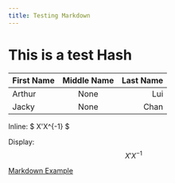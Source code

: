 ```yaml
---
title: Testing Markdown
---
```


# This is a test Hash

|First Name|Middle Name| Last Name |
|:---------|:---------:|----------:|
|Arthur    |None| Lui       |
|Jacky     |None| Chan      |



Inline: $ X'X^{-1} $

Display:
$$ X'X^{-1} $$

[Markdown Example](http://www.unexpected-vortices.com/sw/rippledoc/quick-markdown-example.html)
